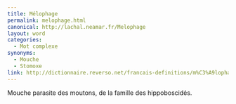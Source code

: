 ```yaml
---
title: Mélophage
permalink: melophage.html
canonical: http://lachal.neamar.fr/Melophage
layout: word
categories:
  - Mot complexe
synonyms:
  - Mouche
  - Stomoxe
link: http://dictionnaire.reverso.net/francais-definitions/m%C3%A9lophage
---
```


Mouche parasite des moutons, de la famille des hippoboscidés. 


